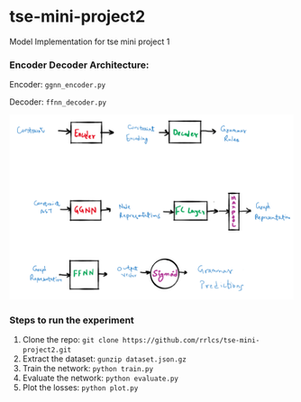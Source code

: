 # tse-mini-project2

Model Implementation for tse mini project 1

### Encoder Decoder Architecture:
Encoder: ```ggnn_encoder.py```

Decoder: ```ffnn_decoder.py```

![alt text](schematic_representation_of_model.png)

### Steps to run the experiment

1. Clone the repo: ```git clone https://github.com/rrlcs/tse-mini-project2.git```
2. Extract the dataset: ```gunzip dataset.json.gz```
3. Train the network: ```python train.py```
4. Evaluate the network: ```python evaluate.py```
5. Plot the losses: ```python plot.py```
